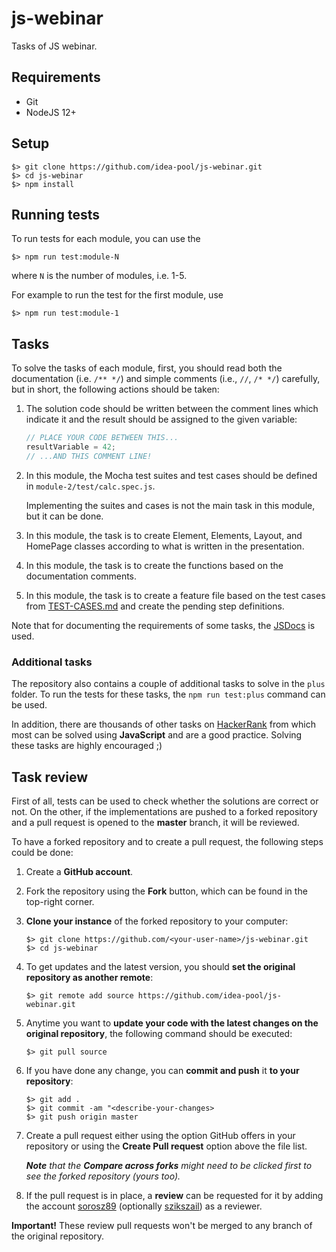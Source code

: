 # js-webinar

Tasks of JS webinar.

## Requirements

* Git
* NodeJS 12+

## Setup

```
$> git clone https://github.com/idea-pool/js-webinar.git
$> cd js-webinar
$> npm install
```

## Running tests

To run tests for each module, you can use the 

```
$> npm run test:module-N
```

where `N` is the number of modules, i.e. 1-5.

For example to run the test for the first module, use

```
$> npm run test:module-1
```

## Tasks

To solve the tasks of each module, first, you should read both the documentation (i.e. `/** */`) and simple comments (i.e., `//`, `/* */`) carefully, but in short, the following actions should be taken:

1. The solution code should be written between the comment lines which indicate it and the result should be assigned to the given variable:

    ```javascript
    // PLACE YOUR CODE BETWEEN THIS...
    resultVariable = 42;    
    // ...AND THIS COMMENT LINE!
    ```
    
1. In this module, the Mocha test suites and test cases should be defined in `module-2/test/calc.spec.js`.

   Implementing the suites and cases is not the main task in this module, but it can be done.
1. In this module, the task is to create Element, Elements, Layout, and HomePage classes according to what is written in the presentation.
1. In this module, the task is to create the functions based on the documentation comments.
1. In this module, the task is to create a feature file based on the test cases from [TEST-CASES.md](/module-5/TEST-CASES.md) and create the pending step definitions.

Note that for documenting the requirements of some tasks, the [JSDocs](https://jsdoc.app/) is used.

### Additional tasks

The repository also contains a couple of additional tasks to solve in the `plus` folder. To run the tests for these tasks, the `npm run test:plus` command can be used.

In addition, there are thousands of other tasks on [HackerRank](https://www.hackerrank.com/) from which most can be solved using **JavaScript** and are a good practice. Solving these tasks are highly encouraged ;)

## Task review

First of all, tests can be used to check whether the solutions are correct or not. On the other, if the implementations are pushed to a forked repository and a pull request is opened to the **master** branch, it will be reviewed.

To have a forked repository and to create a pull request, the following steps could be done:

1. Create a **GitHub account**.
1. Fork the repository using the **Fork** button, which can be found in the top-right corner.
1. **Clone your instance** of the forked repository to your computer:

    ```
    $> git clone https://github.com/<your-user-name>/js-webinar.git
    $> cd js-webinar
    ```

1. To get updates and the latest version, you should **set the original repository as another remote**:

    ```
    $> git remote add source https://github.com/idea-pool/js-webinar.git
    ```

1. Anytime you want to **update your code with the latest changes on the original repository**, the following command should be executed:

    ```
    $> git pull source
    ```

1. If you have done any change, you can **commit and push** it **to your repository**:

    ```
    $> git add .
    $> git commit -am "<describe-your-changes>
    $> git push origin master
    ```

1. Create a pull request either using the option GitHub offers in your repository or using the **Create Pull request** option above the file list.

    _**Note** that the **Compare across forks** might need to be clicked first to see the forked repository (yours too)._

1. If the pull request is in place, a **review** can be requested for it by adding the account [sorosz89](https://github.com/sorosz89) (optionally [szikszail](https://github.com/szikszail)) as a reviewer.

**Important!** These review pull requests won't be merged to any branch of the original repository.
